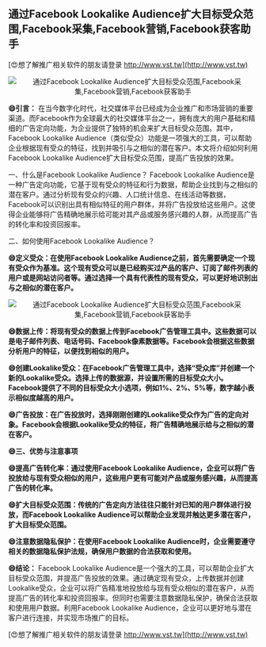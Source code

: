 ## **通过Facebook Lookalike Audience扩大目标受众范围,Facebook采集,Facebook营销,Facebook获客助手**

[😍想了解推广相关软件的朋友请登录 http://www.vst.tw](http://www.vst.tw)

 <center><img src="https://vst.tw/MP4/tuiguang/png/8.png" alt="通过Facebook Lookalike Audience扩大目标受众范围,Facebook采集,Facebook营销,Facebook获客助手"></center>

**😄引言：**
在当今数字化时代，社交媒体平台已经成为企业推广和市场营销的重要渠道。而Facebook作为全球最大的社交媒体平台之一，拥有庞大的用户基础和精细的广告定向功能，为企业提供了独特的机会来扩大目标受众范围。其中，Facebook Lookalike Audience（类似受众）功能是一项强大的工具，可以帮助企业根据现有受众的特征，找到并吸引与之相似的潜在客户。本文将介绍如何利用Facebook Lookalike Audience扩大目标受众范围，提高广告投放的效果。

一、什么是Facebook Lookalike Audience？
Facebook Lookalike Audience是一种广告定向功能，它基于现有受众的特征和行为数据，帮助企业找到与之相似的潜在客户。通过分析现有受众的兴趣、人口统计信息、在线活动等数据，Facebook可以识别出具有相似特征的用户群体，并将广告投放给这些用户。这使得企业能够将广告精确地展示给可能对其产品或服务感兴趣的人群，从而提高广告的转化率和投资回报率。

二、如何使用Facebook Lookalike Audience？

**😄定义受众：在使用Facebook Lookalike Audience之前，首先需要确定一个现有受众作为基准。这个现有受众可以是已经购买过产品的客户、订阅了邮件列表的用户或是网站访问者等。通过选择一个具有代表性的现有受众，可以更好地识别出与之相似的潜在客户。**

 <center><img src="https://vst.tw/MP4/tuiguang/png/1.png" alt="通过Facebook Lookalike Audience扩大目标受众范围,Facebook采集,Facebook营销,Facebook获客助手"></center>

**😄数据上传：将现有受众的数据上传到Facebook广告管理工具中。这些数据可以是电子邮件列表、电话号码、Facebook像素数据等。Facebook会根据这些数据分析用户的特征，以便找到相似的用户。**

**😄创建Lookalike受众：在Facebook广告管理工具中，选择“受众库”并创建一个新的Lookalike受众。选择上传的数据源，并设置所需的目标受众大小。Facebook提供了不同的目标受众大小选项，例如1%、2%、5%等，数字越小表示相似度越高的用户。**

**😄广告投放：在广告投放时，选择刚刚创建的Lookalike受众作为广告的定向对象。Facebook会根据Lookalike受众的特征，将广告精确地展示给与之相似的潜在客户。**

**😄三、优势与注意事项**

**😄提高广告转化率：通过使用Facebook Lookalike Audience，企业可以将广告投放给与现有受众相似的用户，这些用户更有可能对产品或服务感兴趣，从而提高广告的转化率。**

**😄扩大目标受众范围：传统的广告定向方法往往只能针对已知的用户群体进行投放，而Facebook Lookalike Audience可以帮助企业发现并触达更多潜在客户，扩大目标受众范围。**

**😄注意数据隐私保护：在使用Facebook Lookalike Audience时，企业需要遵守相关的数据隐私保护法规，确保用户数据的合法获取和使用。**

**😄结论：**
Facebook Lookalike Audience是一个强大的工具，可以帮助企业扩大目标受众范围，并提高广告投放的效果。通过确定现有受众，上传数据并创建Lookalike受众，企业可以将广告精准地投放给与现有受众相似的潜在客户，从而提高广告的转化率和投资回报率。但同时也需要注意数据隐私保护，确保合法获取和使用用户数据。利用Facebook Lookalike Audience，企业可以更好地与潜在客户进行连接，并实现市场推广的目标。

[😍想了解推广相关软件的朋友请登录 http://www.vst.tw](http://www.vst.tw)



